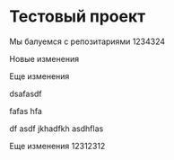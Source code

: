 # Тестовый проект 

Мы балуемся с репозитариями 1234324


Новые изменения


Еще изменения


dsafasdf


fafas hfa 

df asdf jkhadfkh asdhflas

Еще изменения 12312312
